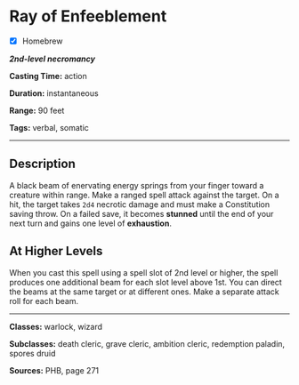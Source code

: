 # Ray of Enfeeblement

- [x] Homebrew

***2nd-level necromancy***

**Casting Time:** action

**Duration:** instantaneous

**Range:** 90 feet

**Tags:** verbal, somatic

---

## Description
A black beam of enervating energy springs from your finger toward a creature within range. Make a ranged spell attack against the target. On a hit, the target takes `2d4` necrotic damage and must make a Constitution saving throw. On a failed save, it becomes **stunned** until the end of your next turn and gains one level of **exhaustion**.

## At Higher Levels
When you cast this spell using a spell slot of 2nd level or higher, the spell produces one additional beam for each slot level above 1st. You can direct the beams at the same target or at different ones. Make a separate attack roll for each beam.

---

**Classes:** warlock, wizard

**Subclasses:** death cleric, grave cleric, ambition cleric, redemption paladin, spores druid

**Sources:** PHB, page 271
